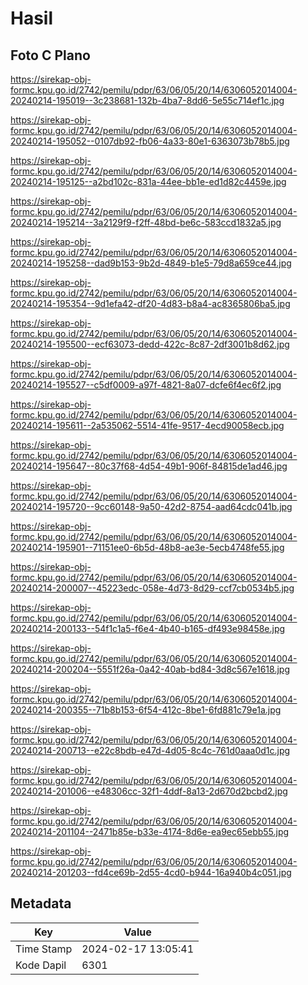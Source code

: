 # Hasil

## Foto C Plano

https://sirekap-obj-formc.kpu.go.id/2742/pemilu/pdpr/63/06/05/20/14/6306052014004-20240214-195019--3c238681-132b-4ba7-8dd6-5e55c714ef1c.jpg

https://sirekap-obj-formc.kpu.go.id/2742/pemilu/pdpr/63/06/05/20/14/6306052014004-20240214-195052--0107db92-fb06-4a33-80e1-6363073b78b5.jpg

https://sirekap-obj-formc.kpu.go.id/2742/pemilu/pdpr/63/06/05/20/14/6306052014004-20240214-195125--a2bd102c-831a-44ee-bb1e-ed1d82c4459e.jpg

https://sirekap-obj-formc.kpu.go.id/2742/pemilu/pdpr/63/06/05/20/14/6306052014004-20240214-195214--3a2129f9-f2ff-48bd-be6c-583ccd1832a5.jpg

https://sirekap-obj-formc.kpu.go.id/2742/pemilu/pdpr/63/06/05/20/14/6306052014004-20240214-195258--dad9b153-9b2d-4849-b1e5-79d8a659ce44.jpg

https://sirekap-obj-formc.kpu.go.id/2742/pemilu/pdpr/63/06/05/20/14/6306052014004-20240214-195354--9d1efa42-df20-4d83-b8a4-ac8365806ba5.jpg

https://sirekap-obj-formc.kpu.go.id/2742/pemilu/pdpr/63/06/05/20/14/6306052014004-20240214-195500--ecf63073-dedd-422c-8c87-2df3001b8d62.jpg

https://sirekap-obj-formc.kpu.go.id/2742/pemilu/pdpr/63/06/05/20/14/6306052014004-20240214-195527--c5df0009-a97f-4821-8a07-dcfe6f4ec6f2.jpg

https://sirekap-obj-formc.kpu.go.id/2742/pemilu/pdpr/63/06/05/20/14/6306052014004-20240214-195611--2a535062-5514-41fe-9517-4ecd90058ecb.jpg

https://sirekap-obj-formc.kpu.go.id/2742/pemilu/pdpr/63/06/05/20/14/6306052014004-20240214-195647--80c37f68-4d54-49b1-906f-84815de1ad46.jpg

https://sirekap-obj-formc.kpu.go.id/2742/pemilu/pdpr/63/06/05/20/14/6306052014004-20240214-195720--9cc60148-9a50-42d2-8754-aad64cdc041b.jpg

https://sirekap-obj-formc.kpu.go.id/2742/pemilu/pdpr/63/06/05/20/14/6306052014004-20240214-195901--71151ee0-6b5d-48b8-ae3e-5ecb4748fe55.jpg

https://sirekap-obj-formc.kpu.go.id/2742/pemilu/pdpr/63/06/05/20/14/6306052014004-20240214-200007--45223edc-058e-4d73-8d29-ccf7cb0534b5.jpg

https://sirekap-obj-formc.kpu.go.id/2742/pemilu/pdpr/63/06/05/20/14/6306052014004-20240214-200133--54f1c1a5-f6e4-4b40-b165-df493e98458e.jpg

https://sirekap-obj-formc.kpu.go.id/2742/pemilu/pdpr/63/06/05/20/14/6306052014004-20240214-200204--5551f26a-0a42-40ab-bd84-3d8c567e1618.jpg

https://sirekap-obj-formc.kpu.go.id/2742/pemilu/pdpr/63/06/05/20/14/6306052014004-20240214-200355--71b8b153-6f54-412c-8be1-6fd881c79e1a.jpg

https://sirekap-obj-formc.kpu.go.id/2742/pemilu/pdpr/63/06/05/20/14/6306052014004-20240214-200713--e22c8bdb-e47d-4d05-8c4c-761d0aaa0d1c.jpg

https://sirekap-obj-formc.kpu.go.id/2742/pemilu/pdpr/63/06/05/20/14/6306052014004-20240214-201006--e48306cc-32f1-4ddf-8a13-2d670d2bcbd2.jpg

https://sirekap-obj-formc.kpu.go.id/2742/pemilu/pdpr/63/06/05/20/14/6306052014004-20240214-201104--2471b85e-b33e-4174-8d6e-ea9ec65ebb55.jpg

https://sirekap-obj-formc.kpu.go.id/2742/pemilu/pdpr/63/06/05/20/14/6306052014004-20240214-201203--fd4ce69b-2d55-4cd0-b944-16a940b4c051.jpg


## Metadata

| Key        | Value               |
| ---------- | ------------------- |
| Time Stamp | 2024-02-17 13:05:41 |
| Kode Dapil | 6301                |



